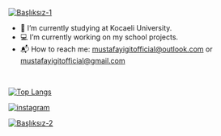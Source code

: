 [![Başlıksız-1](https://user-images.githubusercontent.com/65903573/117505745-3aff6e00-af8d-11eb-860b-71d7f8dddf6a.png)](https://github.com/mustafayigit34)

- :book: I’m currently studying at Kocaeli University.
- :computer: I’m currently working on my school projects.
- :mailbox_with_mail: How to reach me: mustafayigitofficial@outlook.com or  mustafayigitofficial@gmail.com 
<br>

[![Top Langs](https://github-readme-stats.vercel.app/api/top-langs/?username=mustafayigit34&layout=compact)](https://github.com/mustafayigit34)
<br>


  [![instagram](https://user-images.githubusercontent.com/65903573/117508138-c1697f00-af90-11eb-8a30-312fff157099.png)](https://github.com/mustafayigit34)


[![Başlıksız-2](https://user-images.githubusercontent.com/65903573/117506903-042a5780-af8f-11eb-972b-abddcd14e6ec.png)](https://github.com/mustafayigit34)
